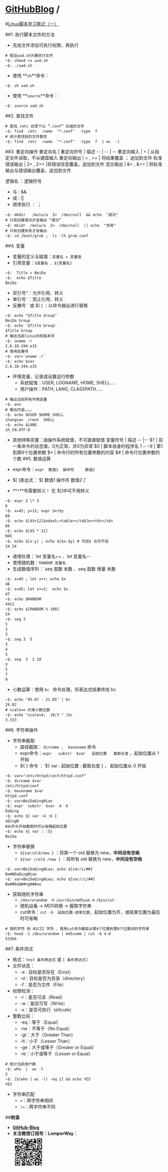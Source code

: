[**GitHubBlog**](https://github.com/bbxytl/bbxytl.github.com/tree/master/blog#home--githubblog) /
=====
#[Linux脚本学习笔记（一）](https://github.com/bbxytl/bbxytl.github.com/blob/master/blog/pages/7_Linux脚本学习笔记（一）.md#githubblog-)

##1. 执行脚本文件的方法
- 先给文件添加可执行权限，再执行
```shell
# 假设uad.sh为要执行文件
~$: chmod +x uad.sh  
~$: ./uad.sh
```
- 使用 **`sh`**命令：
```shell
~$: sh uad.sh
```
- 使用 **`source`**命令：
```shell
~$: source uad.sh
```
##2. 查找文件
```shell
# 查找 /etc 目录下以 “.conf” 后缀的文件
~$: find  /etc  -name  "*.conf"  -type  f  
# 统计查找到的文件数目
~$: find  /etc  -name  "*.conf"  -type  f  | wc  -l
```
##3. 重定向操作
重定向名  |  重定向符号  | 描述
--  | -- | --
重定向输入 | <           | 从指定文件读取，不从键盘输入
重定向输出 | > , >>    | 将结果覆盖 ； 追加到文件
标准错误输出 | 2> , 2>> |将错误信息覆盖，追加到文件
混合输出 | &> , &>> | 将标准输出与错误输出覆盖，追加到文件

逻辑名 ：逻辑符号   

- 与 : &&
- 或 : ||
- 顺序执行 ： ；
```shell
~$: mkdir   /mulu/a  2>  /dev/null  && echo  "成功"
# 只有创建成功才会输出 “成功”
~$: mkidr  /mulu/a  2>  /dev/null  || echo  "失败"
# 只有创建失败才会输出
~$: cd /boot/grub ;  ls -lh grub.conf
```
##4. 变量
- 变量的定义与赋值：`变量名 = 变量值`
- 引用变量：`$变量名 、${变量名}`
```shell
~$:  Title = BeiDa
~$:  echo $Title
BeiDa
```
- 双引号`“`：允许引用、转义
- 单引号`'`：禁止引用、转义
- 反撇号 ` 或 $( ) ：以命令输出进行替换
```shell
~$: echo "$Title Group"
BeiDa Group
~$: echo '$Title Group'
$Title Group
# 输出当前linux内核版本号
~$: uname -r
2.6.18-194.e15
# 使用反撇号
~$: ver=`uname -r`
~$: echo $ver
2.6.18-194.e15
```
- 环境变量、记录或设置运行参数
    - 系统赋值：USER, LOGNAME, HOME, SHELL.....
    - 用户操作：PATH, LANG, CLASSPATH.....
```shell
# 输出当前所有环境变量
~$: env
# 输出内容。。。。
~$: echo $USER $HOME SHELL
zhangsan  /root  SHELL
~$: echo $LANG
zh_CN.UTF-8
```
- 其他特殊变量：由操作系统赋值，不可直接赋值
变量符号 | 描述
-- |--
$?      | 前一条命令的状态值，0为正常，非0为异常
$0      | 脚本自身的程序名
$1--$9 | 第1到第9个位置参数
$*      | 命令行的所有位置参数的内容
$#      | 命令行位置参数的个数
##5. 数值运算

- expr命令：`expr  数值1  操作符     数值2`
- $[ ]表达式：`$[  数值1  操作符     数值2 ]`  
- **`*`**号需要转义！ 在 $[]中可不用转义 
```shell
~$: expr 2 \* 3
6
~$: x=45; y=12; expr $x+$y
66
~$: echo $[45+12]&ndash;<table></table><td></td>
66
~$: echo $[45 * 21]
945
~$: echo $[x-y] ; echo $[$x-$y] # 可加$ 也可不加
24 24
```
- 递增处理：`let    变量名++    、let    变量名--
- 使用随机数：`RANDOM 变量名`
- 生成数值序列：`seq   首数   末数 、seq    首数   增量   末数
```shell
~$: x=45 ; let x++; echo $x
46
~$: x=45; let x+=2;  echo $x
47
~$: echo $RANDOM
4411
~$: echo $[RANDOM % 100]
54
~$: seq 3
1
2
3
~$: seq 3  5
3
4
5
~$: seq  3  2 10
3
5
7
9
```
- 小数运算：使用 `bc ` 命令处理，将表达式结果传给 bc
```shell
~$: echo "45.67 - 21.05" | bc
24.62
# scale=n 约束小数位数
~$: echo "scale=4;  10/3 " |bc
3.333
```
##6. 字符串操作

- 字符串截取
     - 路径截取： `dirname ,  basename` 命令
     - expr命令：`expr   substr  $var   起始位置   截取长度`  ，起始位置从 1 开始
     - ${ } 命令 ：`${ var : 起始位置 : 截取长度 }  ， 起始位置从 0 开始
```shell
~$: var="/etc/httpd/conf/httpd.conf"
~$: dirname $var
/etc/httpd/conf
~$: basename $var
httpd.conf
~$: var=BeiDaQingNiao
~$: expr  substr  $var  4  6
DaQing
~$: echo ${ var :4 :6 }
aQingN
#从开头开始截取时可以省略起始位置
~$: echo ${ var : :5}
BeiDa
```
- 字符串替换
    - `${var/old/new }`  ：将第一个 old 替换为 new，**中间没有空格**
    - `${var //old /new }` ：将所有 old 替换为 new，**中间没有空格**
```shell
~$: var=BeiDaQingNiao; echo ${var/i/##}
Be##DaQingNiao
~$: var=BeiDaQingNiao; echo ${var//i/##}
Be##DaQ##ngN##ao
```
- 获取随机字符串
    - `/dev/urandom ` &rarr; `/usr/bin/md5sum` &rarr; `/bin/cut`
    - 随机设备 &rarr; MD5转换 &rarr; 截取字符串
    - cut命令：`cut -b  起始位置-结束位置`，起始位置为开，或结束位置为最后时可省略
```shell
# 随机字符 到 ASCII 字符 ，使用cut命令截取从第4个位置到第8个位置间的字符串
~$: head -1 /dev/urandom | md5summ | cut -b 4-8
53364
```
##7. 条件测试
- 格式：`test 条件表达式`  或  `[ 条件表达式]`
- 文件状态：
    - -e : 目标是否存在（Exist）
    - -d：目标是否为目录（directory）
    - -f：是否为文件（File）
- 权限检测：
    - -r：是否可读（Read）
    - -w：是否可写（Write）
    - -x：是否可执行（eXcute）
- 整数比较：
    - -eq：等于（Equal）
    - -ne：不等于（No Equal）
    - -gt：大于（Greater Than）
    - -lt：小于（Lesser Than）
    - -ge：大于或等于（Greater or Equal）
    - -le：小于或等于（Lesser or Equal）
```shell
# 统计当前用户数
~$: who  |  wc -l
2
~$: [$(who | wc -l) -eq 2] && echo YES
YES
```
- 字符串匹配
    - `=`：两字符串相同
    - `!=`：两字符串不同



##**附录**
- **[GitHub-Blog](http://bbxytl.github.io/)**
- **关注微信订阅号：LomperWay**：     
    ![关注微信订阅号](./images/qrcodes/qrcode_100.jpg)


